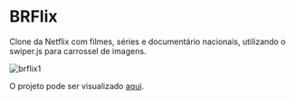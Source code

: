 # BRFlix

Clone da Netflix com filmes, séries e documentário nacionais, utilizando o swiper.js para carrossel de imagens.

![brflix1](https://user-images.githubusercontent.com/89854174/162651695-ad28e98f-7892-42dc-b84b-fe51e5272ed3.gif)


O projeto pode ser visualizado  [aqui](https://mojisilva.github.io/brflix/).
